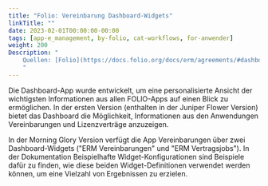 ```yaml
---
title: "Folio: Vereinbarung Dashboard-Widgets"
linkTitle: ""
date: 2023-02-01T00:00:00-00:00
tags: [app-e_management, by-folio, cat-workflows, for-anwender]
weight: 200
Description: "
    Quellen: [Folio](https://docs.folio.org/docs/erm/agreements/#dashboard-widgets-for-the-agreements-app) & [GBV](https://info.gbv.de/display/FOLIOGBVEXTERN/Folio:+Vereinbarung+Dashboard-Widgets)
    "
---
```


Die Dashboard-App wurde entwickelt, um eine personalisierte Ansicht der wichtigsten Informationen aus allen FOLIO-Apps auf einen Blick zu ermöglichen. In der ersten Version (enthalten in der Juniper Flower Version) bietet das Dashboard die Möglichkeit, Informationen aus den Anwendungen Vereinbarungen und Lizenzverträge anzuzeigen.

In der Morning Glory Version verfügt die App Vereinbarungen über zwei Dashboard-Widgets ("ERM Vereinbarungen" und "ERM Vertragsjobs"). In der Dokumentation Beispielhafte Widget-Konfigurationen sind Beispiele dafür zu finden, wie diese beiden Widget-Definitionen verwendet werden können, um eine Vielzahl von Ergebnissen zu erzielen.
